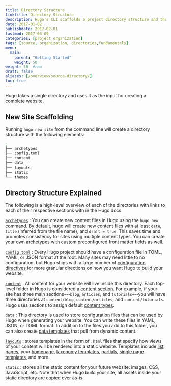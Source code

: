 ```yaml
---
title: Directory Structure
linktitle: Directory Structure
description: Hugo's CLI scaffolds a project directory structure and then takes that single directory and uses it as the input for creating a complete website.
date: 2017-01-02
publishdate: 2017-02-01
lastmod: 2017-03-09
categories: [project organization]
tags: [source, organization, directories,fundamentals]
menu:
  main:
    parent: "Getting Started"
    weight: 50
weight: 50	#rem
draft: false
aliases: [/overview/source-directory/]
toc: true
---
```


Hugo takes a single directory and uses it as the input for creating a complete
website.

## New Site Scaffolding

Running `hugo new site` from the command line will create a directory structure with the following elements:

```bash
.
├── archetypes
├── config.toml
├── content
├── data
├── layouts
├── static
└── themes
```


## Directory Structure Explained

The following is a high-level overview of each of the directories with links to each of their respective sections with in the Hugo docs.

[`archetypes`](/content-management/archetypes/)
: You can create new content files in Hugo using the `hugo new` command.
By default, hugo will create new content files with at least `date`, `title` (inferred from the file name), and `draft = true`. This saves time and promotes consistency for sites using multiple content types. You can create your own [archetypes][] with custom preconfigured front matter fields as well.

[`config.toml`](/getting-started/configuration/)
: Every Hugo project should have a configuration file in TOML, YAML, or JSON format at the root. Many sites may need little to no configuration, but Hugo ships with a large number of [configuration directives][] for more granular directions on how you want Hugo to build your website.

[`content`][]
: All content for your website will live inside this directory. Each top-level folder in Hugo is considered a [content section][]. For example, if your site has three main sections---`blog`, `articles`, and `tutorials`---you will have three directories at `content/blog`, `content/articles`, and `content/tutorials`. Hugo uses sections to assign default [content types][].

[`data`](/templates/data-templates/)
: This directory is used to store configuration files that can be
used by Hugo when generating your website. You can write these files in YAML, JSON, or TOML format. In addition to the files you add to this folder, you can also create [data templates][] that pull from dynamic content.

[`layouts`][]
: stores templates in the form of `.html` files that specify how views of your content will be rendered into a static website. Templates include [list pages][lists], your [homepage][], [taxonomy templates][], [partials][], [single page templates][singles], and more.

`static`
: stores all the static content for your future website: images, CSS, JavaScript, etc. Note that when Hugo build your site, all assets inside your static directory are copied over as-is.


[archetypes]: /content-management/archetypes/
[configuration directives]: /getting-started/configuration/#all-variables-yaml
[`content`]: /content-management/organization/
[content section]: /content-management/sections/
[content types]: /content-management/types/
[data templates]: /templates/data-templates/
[homepage]: /templates/homepage-templates/
[`layouts`]: /templates/
[lists]: /templates/list/
[pagevars]: /variables/page/
[partials]: /templates/partials/
[singles]: /templates/single-page-templates/
[taxonomies]: /content-management/taxonomies/
[taxonomy templates]: /templates/taxonomy-templates/
[types]: /content-management/types/